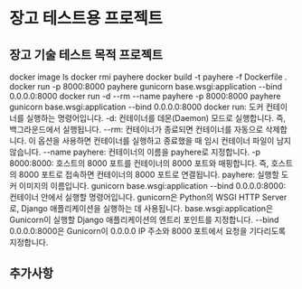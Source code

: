 # 장고 테스트용 프로젝트

## 장고 기술 테스트 목적 프로젝트

docker image ls
docker rmi payhere
docker build -t payhere -f Dockerfile .
docker run -p 8000:8000 payhere gunicorn base.wsgi:application --bind 0.0.0.0:8000
docker run -d --rm --name payhere -p 8000:8000 payhere gunicorn base.wsgi:application --bind 0.0.0.0:8000
    docker run: 도커 컨테이너를 실행하는 명령어입니다.
    -d: 컨테이너를 데몬(Daemon) 모드로 실행합니다. 즉, 백그라운드에서 실행됩니다.
    --rm: 컨테이너가 종료되면 컨테이너를 자동으로 삭제합니다. 이 옵션을 사용하면 컨테이너를 실행하고 종료했을 때 임시 컨테이너 파일이 남지 않습니다.
    --name payhere: 컨테이너의 이름을 payhere로 지정합니다.
    -p 8000:8000: 호스트의 8000 포트를 컨테이너의 8000 포트와 매핑합니다. 즉, 호스트의 8000 포트로 접속하면 컨테이너의 8000 포트로 연결됩니다.
    payhere: 실행할 도커 이미지의 이름입니다.
    gunicorn base.wsgi:application --bind 0.0.0.0:8000: 컨테이너 안에서 실행할 명령어입니다. 
    gunicorn은 Python의 WSGI HTTP Server로, Django 애플리케이션을 실행하는 데 사용됩니다. 
    base.wsgi:application은 Gunicorn이 실행할 Django 애플리케이션의 엔트리 포인트를 지정합니다.
     --bind 0.0.0.0:8000은 Gunicorn이 0.0.0.0 IP 주소와 8000 포트에서 요청을 기다리도록 지정합니다.
        

## 추가사항